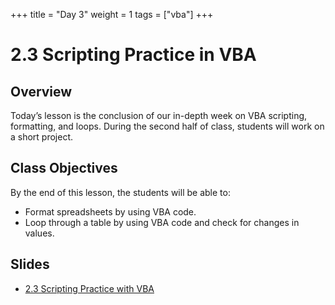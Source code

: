 +++
title = "Day 3"
weight = 1
tags = ["vba"] 
+++

# 2.3 Scripting Practice in VBA

## Overview

Today’s lesson is the conclusion of our in-depth week on VBA scripting, formatting, and loops.
During the second half of class, students will work on a short project.

## Class Objectives

By the end of this lesson, the students will be able to:

* Format spreadsheets by using VBA code.
* Loop through a table by using VBA code and check for changes in values.

## Slides
* [2.3 Scripting Practice with VBA](https://docs.google.com/presentation/d/1s1B-vc1c0XmWl0jDrU55LapwJMJrrIViGTxDhrtu_FM/edit#slide=id.g473a132ac1_0_7)
